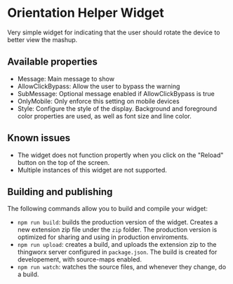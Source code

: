 # Orientation Helper Widget

Very simple widget for indicating that the user should rotate the device to better view the mashup.

## Available properties

* Message: Main message to show
* AllowClickBypass: Allow the user to bypass the warning
* SubMessage: Optional message enabled if AllowClickBypass is true
* OnlyMobile: Only enforce this setting on mobile devices
* Style: Configure the style of the display. Background and foreground color properties are used, as well as font size and line color.

## Known issues

* The widget does not function propertly when you click on the "Reload" button on the top of the screen.
* Multiple instances of this widget are not supported.

## Building and publishing

The following commands allow you to build and compile your widget:

* `npm run build`: builds the production version of the widget. Creates a new extension zip file under the `zip` folder. The production version is optimized for sharing and using in production enviroments.
* `npm run upload`: creates a build, and uploads the extension zip to the thingworx server configured in `package.json`. The build is created for developement, with source-maps enabled.
* `npm run watch`: watches the source files, and whenever they change, do a build.
